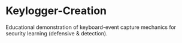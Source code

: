 # Keylogger-Creation
Educational demonstration of keyboard-event capture mechanics for security learning (defensive &amp; detection).
